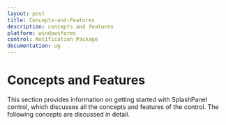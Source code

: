 ```yaml
---
layout: post
title: Concepts-and-Features
description: concepts and features
platform: windowsforms
control: Notification Package 
documentation: ug
---
```


# Concepts and Features

This section provides information on getting started with SplashPanel control, which discusses all the concepts and features of the control. The following concepts are discussed in detail.

